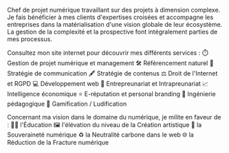 Chef de projet numérique travaillant sur des projets à dimension complexe. Je fais bénéficier à mes clients d'expertises croisées et accompagne les entreprises dans la matérialisation d'une vision globale de leur écosystème. La gestion de la complexité et la prospective font intégralement parties de mes processus.

Consultez mon site internet pour découvrir mes différents services :
⏱️ Gestion de projet numérique et management
🛠️ Référencement naturel
📣 Stratégie de communication
🖋️ Stratégie de contenus
⚖️ Droit de l'Internet et RGPD
💻 Développement web
🚀 Entrepreunariat et Intrapreunariat
📈 Intelligence économique
⭐ E-réputation et personal branding
📖 Ingénierie pédagogique
🎲 Gamification / Ludification

Concernant ma vision dans le domaine du numérique, je milite en faveur de :
🙋‍♀️ l'Éducation
🖼 l'élévation du niveau de la Création artistique
🥖 la Souveraineté numérique
♻️ la Neutralité carbone dans le web
🌐 la Réduction de la Fracture numérique 
